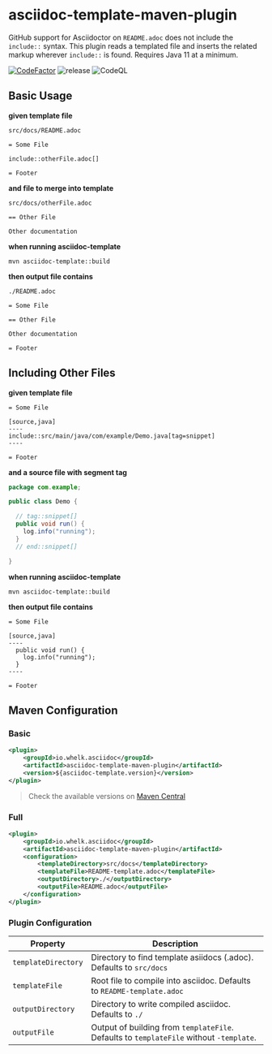 # asciidoc-template-maven-plugin

GitHub support for Asciidoctor on `README.adoc` does not include the `include::` syntax. This plugin reads a templated file and inserts the related markup wherever `include::` is found. Requires Java 11 at a minimum.

[![CodeFactor](https://www.codefactor.io/repository/github/whelk-io/asciidoc-template-maven-plugin/badge/master)](https://www.codefactor.io/repository/github/whelk-io/asciidoc-template-maven-plugin/overview/master) ![release](https://github.com/whelk-io/asciidoc-template-maven-plugin/workflows/release/badge.svg) ![CodeQL](https://github.com/whelk-io/asciidoc-template-maven-plugin/workflows/CodeQL/badge.svg)

## Basic Usage

**given template file**

`src/docs/README.adoc`

```asciidoc
= Some File

include::otherFile.adoc[]

= Footer
```

**and file to merge into template**

`src/docs/otherFile.adoc`
```asciidoc
== Other File

Other documentation
```

**when running asciidoc-template**

`mvn asciidoc-template::build`

**then output file contains**

`./README.adoc`

```asciidoc
= Some File

== Other File

Other documentation

= Footer
```

## Including Other Files

**given template file**

```asciidoc
= Some File

[source,java]
----
include::src/main/java/com/example/Demo.java[tag=snippet]
----

= Footer
```

**and a source file with segment tag**

```Java
package com.example;

public class Demo {

  // tag::snippet[]
  public void run() {
    log.info("running");
  }
  // end::snippet[]

}
````

**when running asciidoc-template**

`mvn asciidoc-template::build`

**then output file contains**

```asciidoc
= Some File

[source,java]
----
  public void run() {
    log.info("running");
  }
----

= Footer
```

## Maven Configuration

### Basic

```xml
<plugin>
	<groupId>io.whelk.asciidoc</groupId>
	<artifactId>asciidoc-template-maven-plugin</artifactId>
	<version>${asciidoc-template.version}</version>
</plugin>
```

> Check the available versions on [Maven Central](https://search.maven.org/artifact/io.whelk.asciidoc/asciidoc-template-maven-plugin)

### Full

```xml
<plugin>
	<groupId>io.whelk.asciidoc</groupId>
	<artifactId>asciidoc-template-maven-plugin</artifactId>
	<configuration>
		<templateDirectory>src/docs</templateDirectory>
		<templateFile>README-template.adoc</templateFile>
		<outputDirectory>./</outputDirectory>
		<outputFile>README.adoc</outputFile>
	</configuration>
</plugin>
```

### Plugin Configuration

| Property | Description |
|----------|-------------|
|`templateDirectory`|Directory to find template asiidocs (.adoc). Defaults to `src/docs`|
|`templateFile`|Root file to compile into asciidoc. Defaults to `README-template.adoc`|
|`outputDirectory`|Directory to write compiled asciidoc. Defaults to `./`|
|`outputFile`|Output of building from `templateFile`. Defaults to `templateFile` without `-template`.|

